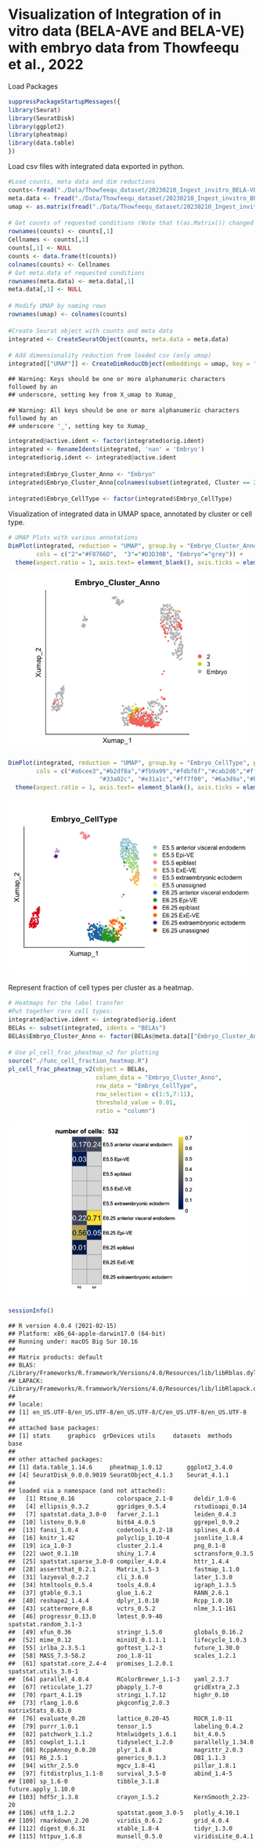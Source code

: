 Visualization of Integration of in vitro data (BELA-AVE and BELA-VE)
with embryo data from Thowfeequ et al., 2022
================

Load Packages

``` r
suppressPackageStartupMessages({
library(Seurat)
library(SeuratDisk)
library(ggplot2)
library(pheatmap)
library(data.table)
})
```

Load csv files with integrated data exported in python.

``` r
#Load counts, meta data and dim reductions
counts<-fread("./Data/Thowfeequ_dataset/20230210_Ingest_invitro_BELA-VE+AVE_Thowfeequ_annotation_Stage.csv", data.table=FALSE)
meta.data <- fread("./Data/Thowfeequ_dataset/20230210_Ingest_invitro_BELA-VE+AVE_Thowfeequ_annotation_Stage/obs.csv", data.table=FALSE)
umap <- as.matrix(fread("./Data/Thowfeequ_dataset/20230210_Ingest_invitro_BELA-VE+AVE_Thowfeequ_annotation_Stage/obsm.csv", data.table=FALSE)[,51:52])

# Get counts of requested conditions (Note that t(as.Matrix()) changed cell names, therefore direct assignment
rownames(counts) <- counts[,1]
Cellnames <- counts[,1]
counts[,1] <- NULL
counts <- data.frame(t(counts))
colnames(counts) <- Cellnames
# Get meta.data of requested conditions
rownames(meta.data) <- meta.data[,1]
meta.data[,1] <- NULL

# Modify UMAP by naming rows
rownames(umap) <- colnames(counts)

#Create Seurat object with counts and meta data
integrated <- CreateSeuratObject(counts, meta.data = meta.data)

# Add dimensionality reduction from loaded csv (only umap)
integrated[["UMAP"]] <- CreateDimReducObject(embeddings = umap, key = "X_umap", assay = DefaultAssay(integrated))
```

    ## Warning: Keys should be one or more alphanumeric characters followed by an
    ## underscore, setting key from X_umap to Xumap_

    ## Warning: All keys should be one or more alphanumeric characters followed by an
    ## underscore '_', setting key to Xumap_

``` r
integrated@active.ident <- factor(integrated$orig.ident)
integrated <- RenameIdents(integrated, 'nan' = 'Embryo')
integrated$orig.ident <- integrated@active.ident

integrated$Embryo_Cluster_Anno <- "Embryo"
integrated$Embryo_Cluster_Anno[colnames(subset(integrated, Cluster == 2 | Cluster == 3))] <- integrated$Cluster[colnames(subset(integrated, Cluster == 2 | Cluster == 3))]

integrated$Embryo_CellType <- factor(integrated$Embryo_CellType)
```

Visualization of integrated data in UMAP space, annotated by cluster or
cell type.

``` r
# UMAP Plots with various annotations
DimPlot(integrated, reduction = "UMAP", group.by = "Embryo_Cluster_Anno", pt.size = 1,raster=FALSE,
        cols = c("2"="#F8766D",  "3"="#D3D30B", "Embryo"="grey")) + 
  theme(aspect.ratio = 1, axis.text= element_blank(), axis.ticks = element_blank())
```

![](Visualization_label_transfer_Thowfeequ_files/figure-gfm/unnamed-chunk-3-1.png)<!-- -->

``` r
DimPlot(integrated, reduction = "UMAP", group.by = "Embryo_CellType", pt.size = 1,raster=FALSE,
        cols = c("#a6cee3","#b2df8a","#fb9a99","#fdbf6f","#cab2d6","#ffff99", "#1f78b4",
                          "#33a02c", "#e31a1c","#ff7f00", "#6a3d9a","#b15928")) + 
  theme(aspect.ratio = 1, axis.text= element_blank(), axis.ticks = element_blank())
```

![](Visualization_label_transfer_Thowfeequ_files/figure-gfm/unnamed-chunk-3-2.png)<!-- -->

Represent fraction of cell types per cluster as a heatmap.

``` r
# Heatmaps for the label transfer
#Put together rare cell types:
integrated@active.ident <- integrated$orig.ident
BELAs <- subset(integrated, idents = "BELAs")
BELAs$Embryo_Cluster_Anno <- factor(BELAs@meta.data[["Embryo_Cluster_Anno"]])

# Use pl_cell_frac_pheatmap_v2 for plotting
source("./func_cell_fraction_heatmap.R")
pl_cell_frac_pheatmap_v2(object = BELAs,
                         column_data = "Embryo_Cluster_Anno",
                         row_data = "Embryo_CellType",
                         row_selection = c(1:5,7:11),
                         threshold_value = 0.01,
                         ratio = "column")
```

![](Visualization_label_transfer_Thowfeequ_files/figure-gfm/unnamed-chunk-4-1.png)<!-- -->

``` r
sessionInfo()
```

    ## R version 4.0.4 (2021-02-15)
    ## Platform: x86_64-apple-darwin17.0 (64-bit)
    ## Running under: macOS Big Sur 10.16
    ## 
    ## Matrix products: default
    ## BLAS:   /Library/Frameworks/R.framework/Versions/4.0/Resources/lib/libRblas.dylib
    ## LAPACK: /Library/Frameworks/R.framework/Versions/4.0/Resources/lib/libRlapack.dylib
    ## 
    ## locale:
    ## [1] en_US.UTF-8/en_US.UTF-8/en_US.UTF-8/C/en_US.UTF-8/en_US.UTF-8
    ## 
    ## attached base packages:
    ## [1] stats     graphics  grDevices utils     datasets  methods   base     
    ## 
    ## other attached packages:
    ## [1] data.table_1.14.6     pheatmap_1.0.12       ggplot2_3.4.0        
    ## [4] SeuratDisk_0.0.0.9019 SeuratObject_4.1.3    Seurat_4.1.1         
    ## 
    ## loaded via a namespace (and not attached):
    ##   [1] Rtsne_0.16            colorspace_2.1-0      deldir_1.0-6         
    ##   [4] ellipsis_0.3.2        ggridges_0.5.4        rstudioapi_0.14      
    ##   [7] spatstat.data_3.0-0   farver_2.1.1          leiden_0.4.3         
    ##  [10] listenv_0.9.0         bit64_4.0.5           ggrepel_0.9.2        
    ##  [13] fansi_1.0.4           codetools_0.2-18      splines_4.0.4        
    ##  [16] knitr_1.42            polyclip_1.10-4       jsonlite_1.8.4       
    ##  [19] ica_1.0-3             cluster_2.1.4         png_0.1-8            
    ##  [22] uwot_0.1.10           shiny_1.7.4           sctransform_0.3.5    
    ##  [25] spatstat.sparse_3.0-0 compiler_4.0.4        httr_1.4.4           
    ##  [28] assertthat_0.2.1      Matrix_1.5-3          fastmap_1.1.0        
    ##  [31] lazyeval_0.2.2        cli_3.6.0             later_1.3.0          
    ##  [34] htmltools_0.5.4       tools_4.0.4           igraph_1.3.5         
    ##  [37] gtable_0.3.1          glue_1.6.2            RANN_2.6.1           
    ##  [40] reshape2_1.4.4        dplyr_1.0.10          Rcpp_1.0.10          
    ##  [43] scattermore_0.8       vctrs_0.5.2           nlme_3.1-161         
    ##  [46] progressr_0.13.0      lmtest_0.9-40         spatstat.random_3.1-3
    ##  [49] xfun_0.36             stringr_1.5.0         globals_0.16.2       
    ##  [52] mime_0.12             miniUI_0.1.1.1        lifecycle_1.0.3      
    ##  [55] irlba_2.3.5.1         goftest_1.2-3         future_1.30.0        
    ##  [58] MASS_7.3-58.2         zoo_1.8-11            scales_1.2.1         
    ##  [61] spatstat.core_2.4-4   promises_1.2.0.1      spatstat.utils_3.0-1 
    ##  [64] parallel_4.0.4        RColorBrewer_1.1-3    yaml_2.3.7           
    ##  [67] reticulate_1.27       pbapply_1.7-0         gridExtra_2.3        
    ##  [70] rpart_4.1.19          stringi_1.7.12        highr_0.10           
    ##  [73] rlang_1.0.6           pkgconfig_2.0.3       matrixStats_0.63.0   
    ##  [76] evaluate_0.20         lattice_0.20-45       ROCR_1.0-11          
    ##  [79] purrr_1.0.1           tensor_1.5            labeling_0.4.2       
    ##  [82] patchwork_1.1.2       htmlwidgets_1.6.1     bit_4.0.5            
    ##  [85] cowplot_1.1.1         tidyselect_1.2.0      parallelly_1.34.0    
    ##  [88] RcppAnnoy_0.0.20      plyr_1.8.8            magrittr_2.0.3       
    ##  [91] R6_2.5.1              generics_0.1.3        DBI_1.1.3            
    ##  [94] withr_2.5.0           mgcv_1.8-41           pillar_1.8.1         
    ##  [97] fitdistrplus_1.1-8    survival_3.5-0        abind_1.4-5          
    ## [100] sp_1.6-0              tibble_3.1.8          future.apply_1.10.0  
    ## [103] hdf5r_1.3.8           crayon_1.5.2          KernSmooth_2.23-20   
    ## [106] utf8_1.2.2            spatstat.geom_3.0-5   plotly_4.10.1        
    ## [109] rmarkdown_2.20        viridis_0.6.2         grid_4.0.4           
    ## [112] digest_0.6.31         xtable_1.8-4          tidyr_1.3.0          
    ## [115] httpuv_1.6.8          munsell_0.5.0         viridisLite_0.4.1
